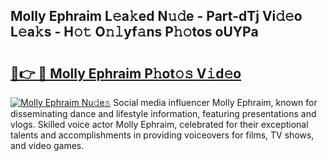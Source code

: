 ## Molly Ephraim L𝚎a𝚔ed N𝚞𝚍e - Part-dTj Vi𝚍𝚎o L𝚎a𝚔s - H𝚘𝚝 O𝚗𝚕yf𝚊ns P𝚑𝚘tos oUYPa

# <h2><a href="http://kfa998.oniu.top/?m=Molly+Ephraim">🔗👉 🔴 Molly Ephraim P𝚑ot𝚘𝚜 V𝚒d𝚎o</a></h2>

[![Molly Ephraim Nu𝚍e𝚜](https://i.imgur.com/0qMVB7G.gif)](http://kfa998.oniu.top/?m=Molly+Ephraim)
Social media influencer Molly Ephraim, known for disseminating dance and lifestyle information, featuring presentations and vlogs. Skilled voice actor Molly Ephraim, celebrated for their exceptional talents and accomplishments in providing voiceovers for films, TV shows, and video games.  

